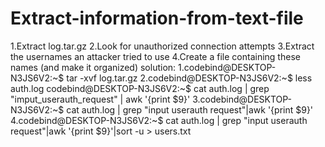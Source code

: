 # Extract-information-from-text-file

1.Extract log.tar.gz
2.Look for unauthorized connection attempts
3.Extract the usernames an attacker tried to use
4.Create a file containing these names (and make it organized)
solution:
1.codebind@DESKTOP-N3JS6V2:~$ tar -xvf log.tar.gz
2.codebind@DESKTOP-N3JS6V2:~$ less auth.log
  codebind@DESKTOP-N3JS6V2:~$ cat auth.log | grep "imput_userauth_request" | awk '{print $9}'
3.codebind@DESKTOP-N3JS6V2:~$ cat auth.log | grep "input userauth request"|awk '{print $9}'
4.codebind@DESKTOP-N3JS6V2:~$ cat auth.log | grep "input userauth request"|awk '{print $9}'|sort -u > users.txt
